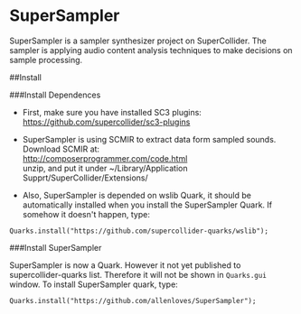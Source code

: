 # SuperSampler
SuperSampler is a sampler synthesizer project on SuperCollider.  The sampler is applying audio content analysis techniques to make decisions on sample processing.


##Install

###Install Dependences

* First, make sure you have installed SC3 plugins:  
https://github.com/supercollider/sc3-plugins

* SuperSampler is using SCMIR to extract data form sampled sounds.  Download SCMIR at:  
http://composerprogrammer.com/code.html  
unzip, and put it under ~/Library/Application Supprt/SuperCollider/Extensions/

<!---
* **Fix SCMIR Bug:** 
```
There is a bug in SCMIR with SuperCollider 3.7 due to the change in SuperCollider.
If you are using SuperCollider 3.7, please do the following to fix this bug: 

Open up SCMIRExtensions/Classes/SCMIRScore.sc and change line 15 from

cmd = program + "-v -2 -N" + oscFilePath.quote

to

cmd = program + "-V -2 -N" + oscFilePath.quote  // Change the lower-case v to capital V
```
-->

* Also, SuperSampler is depended on wslib Quark, it should be automatically installed when you install the SuperSampler Quark.  If somehow it doesn't happen, type:  
```supercollider
Quarks.install("https://github.com/supercollider-quarks/wslib");
```

###Install SuperSampler


SuperSampler is now a Quark.  However it not yet published to supercollider-quarks list.   Therefore it will not be shown in ```Quarks.gui``` window. To install SuperSampler quark, type:  
```supercollider
Quarks.install("https://github.com/allenloves/SuperSampler");
```



